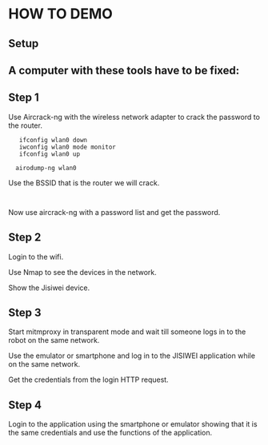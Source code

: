 # HOW TO DEMO

## Setup
A computer with these tools have to be fixed:
-



## Step 1
Use Aircrack-ng with the wireless network adapter to crack the password to the router.

```
   ifconfig wlan0 down
   iwconfig wlan0 mode monitor
   ifconfig wlan0 up
```

```
  airodump-ng wlan0
```

Use the BSSID that is the router we will crack.
```
  
```

Now use aircrack-ng with a password list and get the password.



## Step 2
Login to the wifi.

Use Nmap to see the devices in the network.

Show the Jisiwei device.

## Step 3
Start mitmproxy in transparent mode and wait till someone logs in to the robot on the same network.

Use the emulator or smartphone and log in to the JISIWEI application while on the same network.

Get the credentials from the login HTTP request.

## Step 4

Login to the application using the smartphone or emulator showing that it is the same credentials and use the functions of the application.
